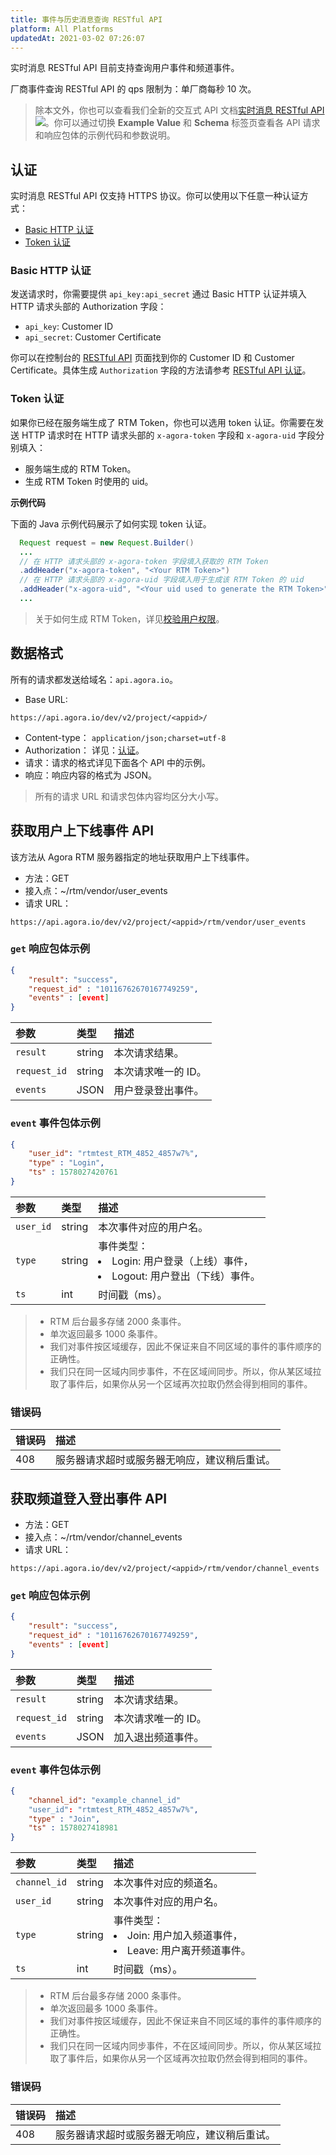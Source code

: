 ```yaml
---
title: 事件与历史消息查询 RESTful API
platform: All Platforms
updatedAt: 2021-03-02 07:26:07
---
```

实时消息 RESTful API 目前支持查询用户事件和频道事件。

<div class="alert note">厂商事件查询 RESTful API 的 qps 限制为：单厂商每秒 10 次。</div>

> 除本文外，你也可以查看我们全新的交互式 API 文档[实时消息 RESTful API](https://agoradoc.github.io/cn/Real-time-Messaging/restfulapi/) ![](https://web-cdn.agora.io/docs-files/1583736328279)。你可以通过切换 **Example Value** 和 **Schema** 标签页查看各 API 请求和响应包体的示例代码和参数说明。


## <a name="auth"></a>认证

实时消息 RESTful API 仅支持 HTTPS 协议。你可以使用以下任意一种认证方式：

- [Basic HTTP 认证](#basicauth)
- [Token 认证](#tokenauth)

### <a name="basicauth"></a>Basic HTTP 认证

发送请求时，你需要提供 `api_key:api_secret` 通过 Basic HTTP 认证并填入 HTTP 请求头部的 Authorization 字段：

- `api_key`: Customer ID
- `api_secret`: Customer Certificate

你可以在控制台的 [RESTful API](https://console.agora.io/restful) 页面找到你的 Customer ID 和 Customer Certificate。具体生成 `Authorization` 字段的方法请参考 [RESTful API 认证](https://docs.agora.io/cn/faq/restful_authentication)。

### <a name="tokenauth"></a>Token 认证

如果你已经在服务端生成了 RTM Token，你也可以选用 token 认证。你需要在发送 HTTP 请求时在 HTTP 请求头部的 `x-agora-token` 字段和 `x-agora-uid` 字段分别填入：

- 服务端生成的 RTM Token。
- 生成 RTM Token 时使用的 uid。

**示例代码**

下面的 Java 示例代码展示了如何实现 token 认证。

```java
  Request request = new Request.Builder()
  ...
  // 在 HTTP 请求头部的 x-agora-token 字段填入获取的 RTM Token
  .addHeader("x-agora-token", "<Your RTM Token>")
  // 在 HTTP 请求头部的 x-agora-uid 字段填入用于生成该 RTM Token 的 uid
  .addHeader("x-agora-uid", "<Your uid used to generate the RTM Token>")
  ...
```

> 关于如何生成 RTM Token，详见[校验用户权限](https://docs.agora.io/cn/Real-time-Messaging/rtm_token?platform=All%20Platforms)。

## 数据格式

所有的请求都发送给域名：`api.agora.io`。

- Base URL: 
```
https://api.agora.io/dev/v2/project/<appid>/
```
- Content-type： `application/json;charset=utf-8`
- Authorization： 详见：[认证](#auth)。
- 请求：请求的格式详见下面各个 API 中的示例。
- 响应：响应内容的格式为 JSON。

> 所有的请求 URL 和请求包体内容均区分大小写。


## <a name="get"></a>获取用户上下线事件 API

该方法从 Agora RTM 服务器指定的地址获取用户上下线事件。

- 方法：GET
- 接入点：~/rtm/vendor/user_events
- 请求 URL：
```
https://api.agora.io/dev/v2/project/<appid>/rtm/vendor/user_events
```

### `get` 响应包体示例
```json
{
    "result": "success",
    "request_id" : "10116762670167749259",
    "events" : [event]
}
```

| 参数     | 类型   | 描述        |
| :------- | :----- | :-------------------- |
| `result` | string | 本次请求结果。   |
| `request_id`   | string | 本次请求唯一的 ID。 |
| `events`  | JSON    | 用户登录登出事件。      |

### `event` 事件包体示例
```json
{
    "user_id": "rtmtest_RTM_4852_4857w7%",
    "type" : "Login",
    "ts" : 1578027420761
}
```

| 参数     | 类型   | 描述   |
| :------- | :----- | :-------------------- |
| `user_id` | string | 本次事件对应的用户名。   |
| `type`   | string | 事件类型：<li>Login: 用户登录（上线）事件，</li><li>Logout: 用户登出（下线）事件。</li> |
| `ts`  | int    | 时间戳（ms）。      |


> - RTM 后台最多存储 2000 条事件。
> - 单次返回最多 1000 条事件。
> - 我们对事件按区域缓存，因此不保证来自不同区域的事件的事件顺序的正确性。
> - 我们只在同一区域内同步事件，不在区域间同步。所以，你从某区域拉取了事件后，如果你从另一个区域再次拉取仍然会得到相同的事件。

### 错误码

| 错误码 | 描述                                                 |
| :----- | :--------------------------------------------------- |
| 408    | 服务器请求超时或服务器无响应，建议稍后重试。                   |

## 获取频道登入登出事件 API

- 方法：GET
- 接入点：~/rtm/vendor/channel_events
- 请求 URL：
```
https://api.agora.io/dev/v2/project/<appid>/rtm/vendor/channel_events
```


### `get` 响应包体示例
```json
{
    "result": "success",
    "request_id" : "10116762670167749259",
    "events" : [event]
}
```

| 参数     | 类型   | 描述        |
| :------- | :----- | :-------------------- |
| `result` | string | 本次请求结果。   |
| `request_id`   | string | 本次请求唯一的 ID。 |
| `events`  | JSON   | 加入退出频道事件。      |

### `event` 事件包体示例
```json
{
    "channel_id": "example_channel_id"
    "user_id": "rtmtest_RTM_4852_4857w7%",
    "type" : "Join",
    "ts" : 1578027418981
}
```

| 参数     | 类型   | 描述   |
| :------- | :----- | :-------------------- |
| `channel_id` | string | 本次事件对应的频道名。   |
| `user_id` | string | 本次事件对应的用户名。   |
| `type`   | string | 事件类型：<li>Join: 用户加入频道事件，</li><li>Leave: 用户离开频道事件。</li> |
| `ts`  | int    | 时间戳（ms）。 |

> - RTM 后台最多存储 2000 条事件。
> - 单次返回最多 1000 条事件。
> - 我们对事件按区域缓存，因此不保证来自不同区域的事件的事件顺序的正确性。
> - 我们只在同一区域内同步事件，不在区域间同步。所以，你从某区域拉取了事件后，如果你从另一个区域再次拉取仍然会得到相同的事件。


### 错误码

| 错误码 | 描述                                                 |
| :----- | :--------------------------------------------------- |
| 408    | 服务器请求超时或服务器无响应，建议稍后重试。                   |